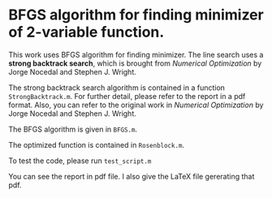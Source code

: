 # BFGS algorithm for finding minimizer of 2-variable function.

This work uses BFGS algorithm for finding minimizer. The line search uses a **strong backtrack search**, which is brought from *Numerical Optimization* by Jorge Nocedal and Stephen J. Wright.

The strong backtrack search algorithm is contained in a function `StrongBacktrack.m`. For further detail, please refer to the report in a pdf format. Also, you can refer to the original work in *Numerical Optimization* by Jorge Nocedal and Stephen J. Wright.

The BFGS algorithm is given in `BFGS.m`.

The optimized function is contained in `Rosenblock.m`.

To test the code, please run `test_script.m`

You can see the report in pdf file. I also give the LaTeX file gererating that pdf.